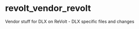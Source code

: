 revolt_vendor_revolt
====================

Vendor stuff for DLX on ReVolt - DLX specific files and changes
